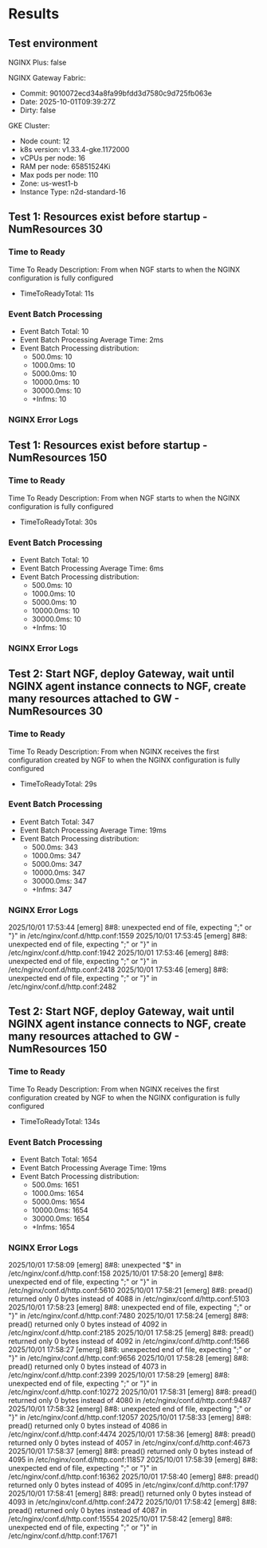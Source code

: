 # Results

## Test environment

NGINX Plus: false

NGINX Gateway Fabric:

- Commit: 9010072ecd34a8fa99bfdd3d7580c9d725fb063e
- Date: 2025-10-01T09:39:27Z
- Dirty: false

GKE Cluster:

- Node count: 12
- k8s version: v1.33.4-gke.1172000
- vCPUs per node: 16
- RAM per node: 65851524Ki
- Max pods per node: 110
- Zone: us-west1-b
- Instance Type: n2d-standard-16

## Test 1: Resources exist before startup - NumResources 30

### Time to Ready

Time To Ready Description: From when NGF starts to when the NGINX configuration is fully configured
- TimeToReadyTotal: 11s

### Event Batch Processing

- Event Batch Total: 10
- Event Batch Processing Average Time: 2ms
- Event Batch Processing distribution:
	- 500.0ms: 10
	- 1000.0ms: 10
	- 5000.0ms: 10
	- 10000.0ms: 10
	- 30000.0ms: 10
	- +Infms: 10

### NGINX Error Logs

## Test 1: Resources exist before startup - NumResources 150

### Time to Ready

Time To Ready Description: From when NGF starts to when the NGINX configuration is fully configured
- TimeToReadyTotal: 30s

### Event Batch Processing

- Event Batch Total: 10
- Event Batch Processing Average Time: 6ms
- Event Batch Processing distribution:
	- 500.0ms: 10
	- 1000.0ms: 10
	- 5000.0ms: 10
	- 10000.0ms: 10
	- 30000.0ms: 10
	- +Infms: 10

### NGINX Error Logs

## Test 2: Start NGF, deploy Gateway, wait until NGINX agent instance connects to NGF, create many resources attached to GW - NumResources 30

### Time to Ready

Time To Ready Description: From when NGINX receives the first configuration created by NGF to when the NGINX configuration is fully configured
- TimeToReadyTotal: 29s

### Event Batch Processing

- Event Batch Total: 347
- Event Batch Processing Average Time: 19ms
- Event Batch Processing distribution:
	- 500.0ms: 343
	- 1000.0ms: 347
	- 5000.0ms: 347
	- 10000.0ms: 347
	- 30000.0ms: 347
	- +Infms: 347

### NGINX Error Logs
2025/10/01 17:53:44 [emerg] 8#8: unexpected end of file, expecting ";" or "}" in /etc/nginx/conf.d/http.conf:1559
2025/10/01 17:53:45 [emerg] 8#8: unexpected end of file, expecting ";" or "}" in /etc/nginx/conf.d/http.conf:1942
2025/10/01 17:53:46 [emerg] 8#8: unexpected end of file, expecting ";" or "}" in /etc/nginx/conf.d/http.conf:2418
2025/10/01 17:53:46 [emerg] 8#8: unexpected end of file, expecting ";" or "}" in /etc/nginx/conf.d/http.conf:2482

## Test 2: Start NGF, deploy Gateway, wait until NGINX agent instance connects to NGF, create many resources attached to GW - NumResources 150

### Time to Ready

Time To Ready Description: From when NGINX receives the first configuration created by NGF to when the NGINX configuration is fully configured
- TimeToReadyTotal: 134s

### Event Batch Processing

- Event Batch Total: 1654
- Event Batch Processing Average Time: 19ms
- Event Batch Processing distribution:
	- 500.0ms: 1651
	- 1000.0ms: 1654
	- 5000.0ms: 1654
	- 10000.0ms: 1654
	- 30000.0ms: 1654
	- +Infms: 1654

### NGINX Error Logs
2025/10/01 17:58:09 [emerg] 8#8: unexpected "$" in /etc/nginx/conf.d/http.conf:158
2025/10/01 17:58:20 [emerg] 8#8: unexpected end of file, expecting ";" or "}" in /etc/nginx/conf.d/http.conf:5610
2025/10/01 17:58:21 [emerg] 8#8: pread() returned only 0 bytes instead of 4088 in /etc/nginx/conf.d/http.conf:5103
2025/10/01 17:58:23 [emerg] 8#8: unexpected end of file, expecting ";" or "}" in /etc/nginx/conf.d/http.conf:7480
2025/10/01 17:58:24 [emerg] 8#8: pread() returned only 0 bytes instead of 4092 in /etc/nginx/conf.d/http.conf:2185
2025/10/01 17:58:25 [emerg] 8#8: pread() returned only 0 bytes instead of 4092 in /etc/nginx/conf.d/http.conf:1566
2025/10/01 17:58:27 [emerg] 8#8: unexpected end of file, expecting ";" or "}" in /etc/nginx/conf.d/http.conf:9656
2025/10/01 17:58:28 [emerg] 8#8: pread() returned only 0 bytes instead of 4073 in /etc/nginx/conf.d/http.conf:2399
2025/10/01 17:58:29 [emerg] 8#8: unexpected end of file, expecting ";" or "}" in /etc/nginx/conf.d/http.conf:10272
2025/10/01 17:58:31 [emerg] 8#8: pread() returned only 0 bytes instead of 4080 in /etc/nginx/conf.d/http.conf:9487
2025/10/01 17:58:32 [emerg] 8#8: unexpected end of file, expecting ";" or "}" in /etc/nginx/conf.d/http.conf:12057
2025/10/01 17:58:33 [emerg] 8#8: pread() returned only 0 bytes instead of 4086 in /etc/nginx/conf.d/http.conf:4474
2025/10/01 17:58:36 [emerg] 8#8: pread() returned only 0 bytes instead of 4057 in /etc/nginx/conf.d/http.conf:4673
2025/10/01 17:58:37 [emerg] 8#8: pread() returned only 0 bytes instead of 4095 in /etc/nginx/conf.d/http.conf:11857
2025/10/01 17:58:39 [emerg] 8#8: unexpected end of file, expecting ";" or "}" in /etc/nginx/conf.d/http.conf:16362
2025/10/01 17:58:40 [emerg] 8#8: pread() returned only 0 bytes instead of 4095 in /etc/nginx/conf.d/http.conf:1797
2025/10/01 17:58:41 [emerg] 8#8: pread() returned only 0 bytes instead of 4093 in /etc/nginx/conf.d/http.conf:2472
2025/10/01 17:58:42 [emerg] 8#8: pread() returned only 0 bytes instead of 4087 in /etc/nginx/conf.d/http.conf:15554
2025/10/01 17:58:42 [emerg] 8#8: unexpected end of file, expecting ";" or "}" in /etc/nginx/conf.d/http.conf:17671

